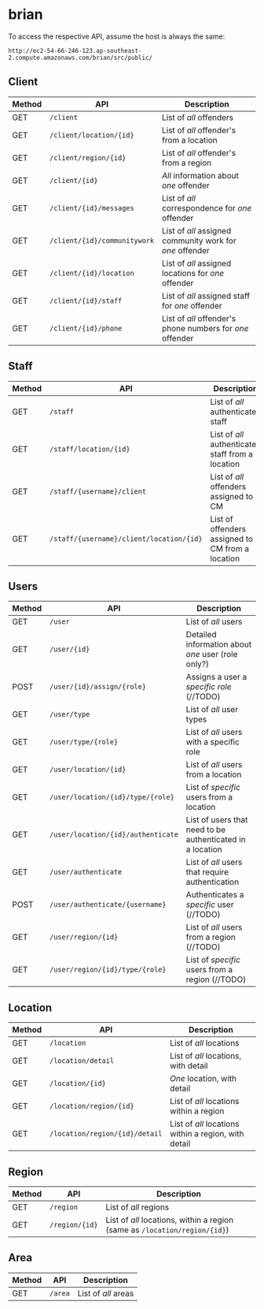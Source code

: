 # brian


To access the respective API, assume the host is always the same:

`http://ec2-54-66-246-123.ap-southeast-2.compute.amazonaws.com/brian/src/public/`


## Client

| Method | API | Description |
| --- | --- | --- |
| GET | `/client` | List of *all* offenders |
| GET | `/client/location/{id}` | List of *all* offender's from a location |
| GET | `/client/region/{id}` | List of *all* offender's from a region |
| GET | `/client/{id}` | *All* information about *one* offender |
| GET | `/client/{id}/messages` | List of *all* correspondence for *one* offender |
| GET | `/client/{id}/communitywork` | List of *all* assigned community work for *one* offender |
| GET | `/client/{id}/location` | List of *all* assigned locations for *one* offender |
| GET | `/client/{id}/staff` | List of *all* assigned staff for *one* offender |
| GET | `/client/{id}/phone` | List of *all* offender's phone numbers for *one* offender |

## Staff

| Method | API | Description |
| --- | --- | --- |
| GET | `/staff` | List of *all* authenticated staff |
| GET | `/staff/location/{id}` | List of *all* authenticated staff from a location |
| GET | `/staff/{username}/client` | List of *all* offenders assigned to CM |
| GET | `/staff/{username}/client/location/{id}` | List of offenders assigned to CM from a location |

## Users

| Method | API | Description |
| --- | --- | --- |
| GET | `/user` | List of *all* users |
| GET | `/user/{id}` | Detailed information about *one* user (role only?) |
| POST | `/user/{id}/assign/{role}` | Assigns a user a *specific role* (//TODO) |
| GET | `/user/type` | List of *all* user types |
| GET | `/user/type/{role}` | List of *all* users with a specific role |
| GET | `/user/location/{id}` | List of *all* users from a location |
| GET | `/user/location/{id}/type/{role}` | List of *specific* users from a location |
| GET | `/user/location/{id}/authenticate` | List of users that need to be authenticated in a location |
| GET | `/user/authenticate` | List of *all* users that require authentication |
| POST | `/user/authenticate/{username}` | Authenticates a *specific* user (//TODO) |
| GET | `/user/region/{id}` | List of *all* users from a region (//TODO) |
| GET | `/user/region/{id}/type/{role}` | List of *specific* users from a region (//TODO) |


## Location

| Method | API | Description |
| --- | --- | --- |
| GET | `/location` | List of *all* locations |
| GET | `/location/detail` | List of *all* locations, with detail |
| GET | `/location/{id}` | *One* location, with detail |
| GET | `/location/region/{id}` | List of *all* locations within a region |
| GET | `/location/region/{id}/detail` | List of *all* locations within a region, with detail |


## Region

| Method | API | Description |
| --- | --- | --- |
| GET | `/region` | List of *all* regions |
| GET | `/region/{id}` | List of *all* locations, within a region (same as `/location/region/{id}`) |


## Area

| Method | API | Description |
| --- | --- | --- |
| GET | `/area` | List of *all* areas |
